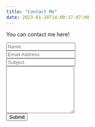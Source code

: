 ```yaml
---
title: "Contact Me"
date: 2023-01-28T14:00:17-07:00
---
```


You can contact me here!

<form name="contact" class="contact-form width-normal" action="/thankyou/" method="POST" netlify-honeypot="bot-field" data-netlify="true" data-netlify-recaptcha="true">
    <input type="hidden" name="form-name" value="contact" />
    <p style="display: none;">
      <label>
        Don’t fill this out if you’re human: <input name="bot-field" />
      </label>
    </p>
    <!-- Text input-->
    <div class="form-group">
        <label class="col-md-4 control-label" for="Name"></label>
        <div class="col-md-4">
            <input id="contact-form-name" name="Name" type="text" placeholder="Name" 
            class="form-control input-md" required="" autocomplete="off">
        </div>
    </div>
    <!-- Text input-->
    <div class="form-group">
        <label class="col-md-4 control-label" for="Email"></label>
        <div class="col-md-4">
            <input id="contact-form-email" name="Email" type="email" placeholder="Email Address" class="form-control input-md" required="" autocomplete="off">
        </div>
    </div>
    <!-- Text input-->
    <div class="form-group">
        <label class="col-md-4 control-label" for="Subject"></label>
        <div class="col-md-4">
            <input id="contact-form-subject" name="Subject" type="text" placeholder="Subject" class="form-control input-md" required="" autocomplete="off">
        </div>
    </div>
    <!-- Textarea -->
    <div class="form-group">
        <label class="col-md-4 control-label" for=""></label>
        <textarea class="form-control" id="contact-form-message" name="Message" placeholder="" rows="8"></textarea>
    </div>
    <div data-netlify-recaptcha="true"></div>
    <!-- Button -->
    <div class="form-group">
        <button type="submit" value="Submit" id="Form-submit">Submit</button>
    </div>
</form>
